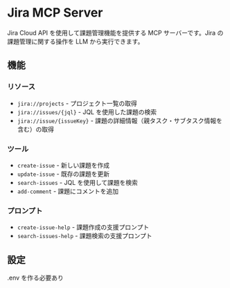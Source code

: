 # Jira MCP Server

Jira Cloud API を使用して課題管理機能を提供する MCP サーバーです。Jira の課題管理に関する操作を LLM から実行できます。

## 機能

### リソース

- `jira://projects` - プロジェクト一覧の取得
- `jira://issues/{jql}` - JQL を使用した課題の検索
- `jira://issue/{issueKey}` - 課題の詳細情報（親タスク・サブタスク情報を含む）の取得

### ツール

- `create-issue` - 新しい課題を作成
- `update-issue` - 既存の課題を更新
- `search-issues` - JQL を使用して課題を検索
- `add-comment` - 課題にコメントを追加

### プロンプト

- `create-issue-help` - 課題作成の支援プロンプト
- `search-issues-help` - 課題検索の支援プロンプト

## 設定

.env を作る必要あり
